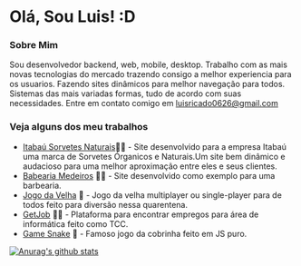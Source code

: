 # Olá, Sou Luis! :D

### Sobre Mim
Sou desenvolvedor backend, web, mobile, desktop. Trabalho com as mais novas tecnologias do mercado trazendo consigo a melhor experiencia para os usuarios. Fazendo sites dinâmicos
para melhor navegação para todos. Sistemas das mais variadas formas, tudo de acordo com suas necessidades.
Entre em contato comigo em [luisricado0626@gmail.com](mailto://luisricado0626@gmail.com)

### Veja alguns dos meu trabalhos
- [Itabaú Sorvetes Naturais](https://www.itabau.com.br)🍦‍🍨 - Site desenvolvido para a empresa Itabaú uma marca de Sorvetes Órganicos e Naturais.Um site bem dinâmico e audacioso para uma melhor aproximação entre eles e seus clientes.
- [Babearia Medeiros](https://luiss1569.github.io/Site-Medeiros/) ✍🏼 - Site desenvolvido como exemplo para uma barbearia.
- [Jogo da Velha](https://jogodaveia.herokuapp.com/) 🎰 - Jogo da velha multiplayer ou single-player para de todos feito para diversão nessa quarentena.
- [GetJob](https://thegetjob.herokuapp.com/) 👨‍🏭 - Plataforma para encontrar empregos para área de informática feito como TCC.
- [Game Snake](https://luiss1569.github.io/Jogo-Snake/) 🐍 - Famoso jogo da cobrinha feito em JS puro.

[![Anurag's github stats](https://github-readme-stats.vercel.app/api?username=luiss1569)](https://github.com/anuraghazra/github-readme-stats)
